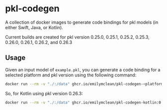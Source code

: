 # pkl-codegen
A collection of docker images to generate code bindings for pkl models (in either Swift, Java, or Kotlin).

Current builds are created for pkl version 0.25.0, 0.25.1, 0.25.2, 0.25.3, 0.26.0, 0.26.1, 0.26.2, and 0.26.3

## Usage
Given an input model of `example.pkl`, you can generate a code binding for a selected platform and pkl version using the following command:

```sh
docker run --rm -v "./:/data" ghcr.io/emilymclean/pkl-codegen-<platform>:<version> /data/example.pkl /data/java
```

So, for Kotlin using pkl version 0.26.3:

```sh
docker run --rm -v "./:/data" ghcr.io/emilymclean/pkl-codegen-kotlin:0.26.3 /data/example.pkl /data/java
```